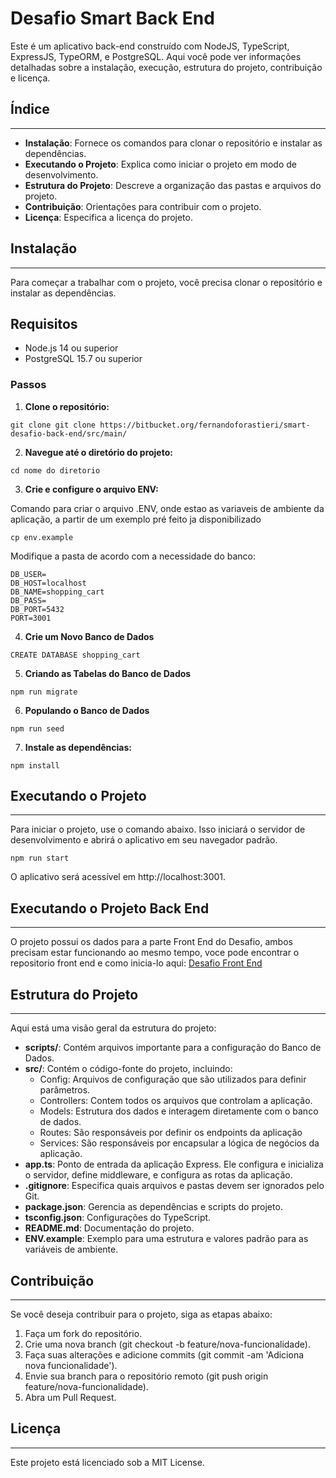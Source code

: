 # Desafio Smart Back End

Este é um aplicativo back-end construído com NodeJS, TypeScript, ExpressJS, TypeORM, e PostgreSQL. Aqui você pode ver informações detalhadas sobre a instalação, execução, estrutura do projeto, contribuição e licença.

## Índice
--------

* **Instalação**: Fornece os comandos para clonar o repositório e instalar as dependências.
* **Executando o Projeto**: Explica como iniciar o projeto em modo de desenvolvimento.
* **Estrutura do Projeto**: Descreve a organização das pastas e arquivos do projeto.
* **Contribuição**: Orientações para contribuir com o projeto.
* **Licença**: Especifica a licença do projeto.


## Instalação
------------

Para começar a trabalhar com o projeto, você precisa clonar o repositório e instalar as dependências.

## Requisitos

* Node.js 14 ou superior
* PostgreSQL 15.7 ou superior

### Passos

1. **Clone o repositório:**

`git clone git clone https://bitbucket.org/fernandoforastieri/smart-desafio-back-end/src/main/`

2. **Navegue até o diretório do projeto:**

`cd nome do diretorio`

3. **Crie e configure o arquivo ENV:**

Comando para criar o arquivo .ENV, onde estao as variaveis de ambiente da aplicação, a partir de um exemplo pré feito ja disponibilizado

`cp env.example`

Modifique a pasta de acordo com a necessidade do banco:

```
DB_USER=
DB_HOST=localhost
DB_NAME=shopping_cart
DB_PASS=
DB_PORT=5432
PORT=3001
```
4. **Crie um Novo Banco de Dados**

`CREATE DATABASE shopping_cart`

5. **Criando as Tabelas do Banco de Dados**

`npm run migrate`

6. **Populando o Banco de Dados**

`npm run seed`

7. **Instale as dependências:**

`npm install`

## Executando o Projeto
------------

Para iniciar o projeto, use o comando abaixo. Isso iniciará o servidor de desenvolvimento e abrirá o aplicativo em seu navegador padrão.

`npm run start`

O aplicativo será acessível em http://localhost:3001.

## Executando o Projeto Back End
------------

O projeto possui os dados para a parte Front End do Desafio, ambos precisam estar funcionando ao mesmo tempo, voce pode encontrar o repositorio front end e como inicia-lo aqui: [Desafio Front End](https://bitbucket.org/fernandoforastieri/smart-desafio-front-end/src/main/)


## Estrutura do Projeto
---------------------

Aqui está uma visão geral da estrutura do projeto:

* **scripts/**: Contém arquivos importante para a configuração do Banco de Dados.
* **src/**: Contém o código-fonte do projeto, incluindo:
	+ Config: Arquivos de configuração que são utilizados para definir parâmetros.
	+ Controllers: Contem todos os arquivos que controlam a aplicação.
	+ Models: Estrutura dos dados e interagem diretamente com o banco de dados.
	+ Routes: São responsáveis por definir os endpoints da aplicação
	+ Services: São responsáveis por encapsular a lógica de negócios da aplicação.
* **app.ts**: Ponto de entrada da aplicação Express. Ele configura e inicializa o servidor, define middleware, e configura as rotas da aplicação.
* **.gitignore**: Especifica quais arquivos e pastas devem ser ignorados pelo Git.
* **package.json**: Gerencia as dependências e scripts do projeto.
* **tsconfig.json**: Configurações do TypeScript.
* **README.md**: Documentação do projeto.
* **ENV.example**: Exemplo para uma estrutura e valores padrão para as variáveis de ambiente.

## Contribuição
-------------

Se você deseja contribuir para o projeto, siga as etapas abaixo:

1. Faça um fork do repositório.
2. Crie uma nova branch (git checkout -b feature/nova-funcionalidade).
3. Faça suas alterações e adicione commits (git commit -am 'Adiciona nova funcionalidade').
4. Envie sua branch para o repositório remoto (git push origin feature/nova-funcionalidade).
5. Abra um Pull Request.

## Licença
---------

Este projeto está licenciado sob a MIT License.